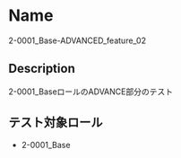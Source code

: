 Name
====
2-0001_Base-ADVANCED_feature_02

## Description

2-0001_BaseロールのADVANCE部分のテスト

## テスト対象ロール
- 2-0001_Base

